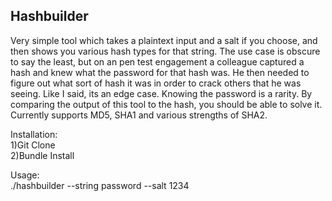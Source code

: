 ## Hashbuilder

Very simple tool which takes a plaintext input and a salt if you choose, and then shows you various hash types for that string. The use case is obscure to say the least, but on an pen test engagement a colleague captured a hash and knew what the password for that hash was. He then needed to figure out what sort of hash it was in order to crack others that he was seeing. Like I said, its an edge case. Knowing the password is a rarity. 
By comparing the output of this tool to the hash, you should be able to solve it. 
Currently supports MD5, SHA1 and various strengths of SHA2.

Installation:  
1)Git Clone  
2)Bundle Install

Usage:  
./hashbuilder --string password --salt 1234
